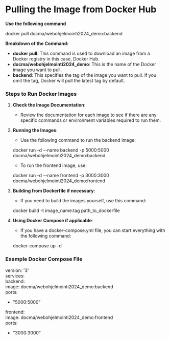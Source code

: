 # Pulling the Image from Docker Hub

**Use the following command**

docker pull docma/webohjelmointi2024_demo:backend

**Breakdown of the Command:**

- **docker pull**: This command is used to download an image from a Docker registry in this case, Docker Hub.
- **docma/webohjelmointi2024_demo**: This is the name of the Docker image you want to pull.
- **backend**: This specifies the tag of the image you want to pull. If you omit the tag, Docker will pull the latest tag by default.

### Steps to Run Docker Images

1. **Check the Image Documentation**:

   - Review the documentation for each image to see if there are any specific commands or environment variables required to run them.

2. **Running the Images**:

   - Use the following command to run the backend image:

   docker run -d --name backend -p 5000:5000 docma/webohjelmointi2024_demo:backend

   - To run the frontend image, use:

   docker run -d --name frontend -p 3000:3000 docma/webohjelmointi2024_demo:frontend

3. **Building from Dockerfile if necessary**:

   - If you need to build the images yourself, use this command:

   docker build -t image_name:tag path_to_dockerfile

4. **Using Docker Compose if applicable**:

   - If you have a docker-compose.yml file, you can start everything with the following command:

   docker-compose up -d

### Example Docker Compose File

version: '3'  
services:  
 backend:  
 image: docma/webohjelmointi2024_demo:backend  
 ports:  
 - "5000:5000"

frontend:  
 image: docma/webohjelmointi2024_demo:frontend  
 ports:  
 - "3000:3000"
